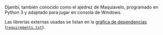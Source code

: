 Djambi, también conocido como el ajedrez de Maquiavelo, programado en Python 3 y adaptado para jugar en consola de Windows.

Las librerías externas usadas se listan en la [gráfica de dependencias](https://github.com/netotz/Djambi/network/dependencies) ([`requirements.txt`](https://github.com/netotz/Djambi/blob/master/requirements.txt)).
